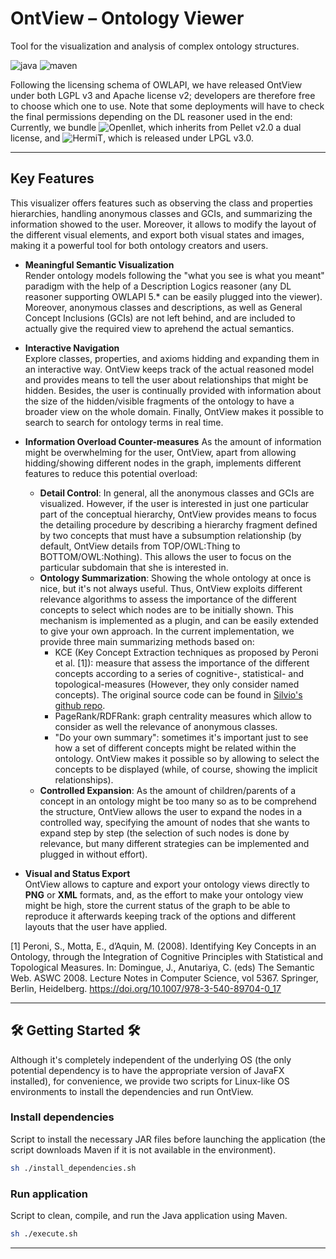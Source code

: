 # OntView – Ontology Viewer

Tool for the visualization and analysis of complex ontology structures.

![java](https://img.shields.io/badge/java–17-blue)
![maven](https://img.shields.io/badge/maven–3.9.6-blue)

Following the licensing schema of OWLAPI, we have released OntView under both LGPL v3 and Apache license v2; developers are therefore free to choose which one to use. Note that some deployments will have to check the final permissions   depending on the DL reasoner used in the end: Currently, we bundle ![Openllet](https://github.com/Galigator/openllet), which inherits from Pellet v2.0 a dual license, and ![HermiT](http://www.hermit-reasoner.com), which is released under LPGL v3.0. 

---

## Key Features

This visualizer offers features such as observing the class and properties hierarchies, handling anonymous classes and GCIs, and summarizing the information showed to the user. Moreover, it allows to modify the layout of the different visual elements, and export both visual states and images, making it a powerful tool for both ontology creators and users.

- **Meaningful Semantic Visualization**  
  Render ontology models following the "what you see is what you meant" paradigm with the help of a Description Logics reasoner (any DL reasoner supporting OWLAPI 5.* can be easily plugged into the viewer). Moreover, anonymous classes and descriptions, as well as General Concept Inclusions (GCIs) are not left behind, and are included to actually give the required view to aprehend the actual semantics.

- **Interactive Navigation**  
  Explore classes, properties, and axioms hidding and expanding them in an interactive way. OntView keeps track of the actual reasoned model and provides means to tell the user about relationships that might be hidden. Besides, the user is continually provided with information about the size of the hidden/visible fragments of the ontology to have a broader view on the whole domain. Finally, OntView makes it possible to search to search for ontology terms in real time.

- **Information Overload Counter-measures**
  As the amount of information might be overwhelming for the user, OntView, apart from allowing hidding/showing different nodes in the graph, implements different features to reduce this potential overload:
  - **Detail Control**: In general, all the anonymous classes and GCIs are visualized. However, if the user is interested in just one particular part of the conceptual hierarchy, OntView provides means to focus the detailing procedure by describing a hierarchy fragment defined by two concepts that must have a subsumption relationship (by default, OntView details from TOP/OWL:Thing to BOTTOM/OWL:Nothing). This allows the user to focus on the particular subdomain that she is interested in. 
  - **Ontology Summarization**: Showing the whole ontology at once is nice, but it's not always useful. Thus, OntView exploits different relevance algorithms to assess the importance of the different concepts to select which nodes are to be initially shown. This mechanism is implemented as a plugin, and can be easily extended to give your own approach. In the current implementation, we provide three main summarizing methods based on:
    - KCE (Key Concept Extraction techniques as proposed by Peroni et al. [1]): measure that assess the importance of the different concepts according to a series of cognitive-, statistical- and topological-measures (However, they only consider named concepts). The original source code can be found in [Silvio's github repo](https://github.com/essepuntato/KCE).
    - PageRank/RDFRank: graph centrality measures which allow to consider as well the relevance of anonymous classes.
    - "Do your own summary": sometimes it's important just to see how a set of different concepts might be related within the ontology. OntView makes it possible so by allowing to select the concepts to be displayed (while, of course, showing the implicit relationships). 
  - **Controlled Expansion**: As the amount of children/parents of a concept in an ontology might be too many so as to be comprehend the structure, OntView allows the user to expand the nodes in a controlled way, specifying the amount of nodes that she wants to expand step by step (the selection of such nodes is done by relevance, but many different strategies can be implemented and plugged in without effort).   

- **Visual and Status Export**  
  OntView allows to capture and export your ontology views directly to **PNG** or **XML** formats, and, as the effort to make your ontology view might be high, store the current status of the graph to be able to reproduce it afterwards keeping track of the options and different layouts that the user have applied.

[1] Peroni, S., Motta, E., d’Aquin, M. (2008). Identifying Key Concepts in an Ontology, through the Integration of Cognitive Principles with Statistical and Topological Measures. In: Domingue, J., Anutariya, C. (eds) The Semantic Web. ASWC 2008. Lecture Notes in Computer Science, vol 5367. Springer, Berlin, Heidelberg. https://doi.org/10.1007/978-3-540-89704-0_17

---

## 🛠️ Getting Started 🛠️

Although it's completely independent of the underlying OS (the only potential dependency is to have the appropriate version of JavaFX installed), for convenience, we provide two scripts for Linux-like OS environments to install the dependencies and run OntView. 

### Install dependencies

Script to install the necessary JAR files before launching the application (the script downloads Maven if it is not available in the environment). 

```bash
sh ./install_dependencies.sh
```

### Run application

Script to clean, compile, and run the Java application using Maven.

```bash
sh ./execute.sh
```

---
